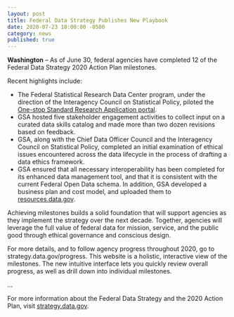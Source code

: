 ```yaml
---
layout: post
title: Federal Data Strategy Publishes New Playbook
date: 2020-07-23 18:00:00 -0500
category: news
published: true
---
```


**Washington** – As of June 30, federal agencies have completed 12 of the Federal Data Strategy 2020 Action Plan milestones.

Recent highlights include:

* The Federal Statistical Research Data Center program, under the direction of the Interagency Council on Statistical Policy, piloted the [One-stop Standard Research Application portal](https://www.icpsr.umich.edu/web/pages/appfed/index.html). 
* GSA hosted five stakeholder engagement activities to collect input on a curated data skills catalog and made more than two dozen revisions based on feedback. 
* GSA, along with the Chief Data Officer Council and the Interagency Council on Statistical Policy, completed an initial examination of ethical issues encountered across the data lifecycle in the process of drafting a data ethics framework. 
* GSA ensured that all necessary interoperability has been completed for its enhanced data management tool, and that it is consistent with the current Federal Open Data schema. In addition, GSA developed a business plan and cost model, and uploaded them to [resources.data.gov](https://resources.data.gov/assets/documents/datagov-ckan-product-plan.pdf).

Achieving milestones builds a solid foundation that will support agencies as they implement the strategy over the next decade. Together, agencies will leverage the full value of federal data for mission, service, and the public good through ethical governance and conscious design.

For more details, and to follow agency progress throughout 2020, go to strategy.data.gov/progress. This website is a holistic, interactive view of the milestones. The new intuitive interface lets you quickly review overall progress, as well as drill down into individual milestones.


...


For more information about the Federal Data Strategy and the 2020 Action Plan, visit [strategy.data.gov](https://strategy.data.gov).
